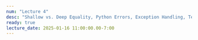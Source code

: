 ```yaml
---
num: "Lecture 4"
desc: "Shallow vs. Deep Equality, Python Errors, Exception Handling, Testing"
ready: true
lecture_date: 2025-01-16 11:00:00.00-7:00
---
```

